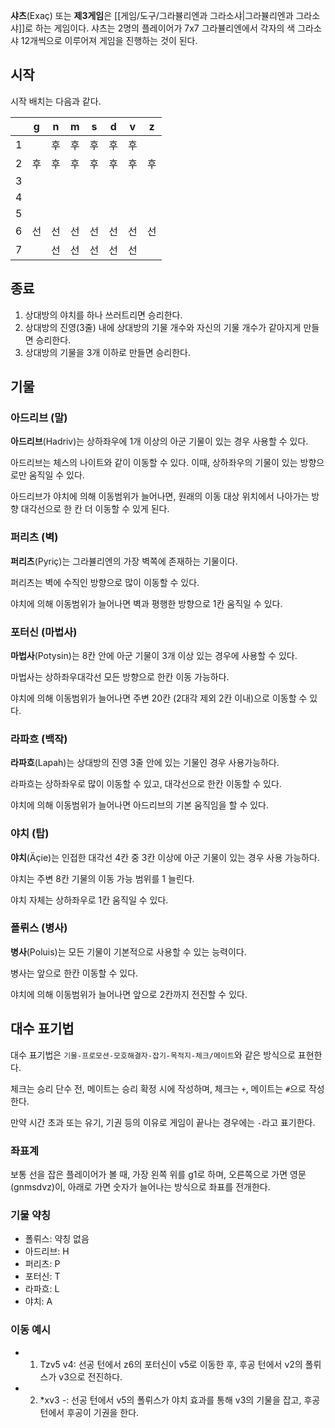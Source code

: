 **샤츠**(Exaç) 또는 **제3게임**은 [[게임/도구/그라뷸리엔과 그라소샤|그라뷸리엔과 그라소샤]]로 하는 게임이다. 샤츠는 2명의 플레이어가 7x7 그라뷸리엔에서 각자의 색 그라소샤 12개씩으로 이루어져 게임을 진행하는 것이 된다.

## 시작
시작 배치는 다음과 같다.

|     |  g  |  n  |  m  |  s  |  d  |  v  |  z  |
| :-: | :-: | :-: | :-: | :-: | :-: | :-: | :-: |
|  1  |     |  후  |  후  |  후  |  후  |  후  |     |
|  2  |  후  |  후  |  후  |  후  |  후  |  후  |  후  |
|  3  |     |     |     |     |     |     |     |
|  4  |     |     |     |     |     |     |     |
|  5  |     |     |     |     |     |     |     |
|  6  |  선  |  선  |  선  |  선  |  선  |  선  |  선  |
|  7  |     |  선  |  선  |  선  |  선  |  선  |     |

## 종료
1. 상대방의 야치를 하나 쓰러트리면 승리한다.
2. 상대방의 진영(3줄) 내에 상대방의 기물 개수와 자신의 기물 개수가 같아지게 만들면 승리한다.
3. 상대방의 기물을 3개 이하로 만들면 승리한다.

## 기물
### 아드리브 (말)
**아드리브**(Hadriv)는 상하좌우에 1개 이상의 아군 기물이 있는 경우 사용할 수 있다.

아드리브는 체스의 나이트와 같이 이동할 수 있다. 이때, 상하좌우의 기물이 있는 방향으로만 움직일 수 있다.

아드리브가 야치에 의해 이동범위가 늘어나면, 원래의 이동 대상 위치에서 나아가는 방향 대각선으로 한 칸 더 이동할 수 있게 된다.

### 퍼리츠 (벽)
**퍼리츠**(Pyriç)는 그라뷸리엔의 가장 벽쪽에 존재하는 기물이다.

퍼리츠는 벽에 수직인 방향으로 많이 이동할 수 있다.

야치에 의해 이동범위가 늘어나면 벽과 평행한 방향으로 1칸 움직일 수 있다.

### 포터신 (마법사)
**마법사**(Potysin)는 8칸 안에 아군 기물이 3개 이상 있는 경우에 사용할 수 있다.

마법사는 상하좌우대각선 모든 방향으로 한칸 이동 가능하다.

야치에 의해 이동범위가 늘어나면 주변 20칸 (2대각 제외 2칸 이내)으로 이동할 수 있다.

### 라파흐 (백작)
**라파흐**(Lapah)는 상대방의 진영 3줄 안에 있는 기물인 경우 사용가능하다.

라파흐는 상하좌우로 많이 이동할 수 있고, 대각선으로 한칸 이동할 수 있다.

야치에 의해 이동범위가 늘어나면 아드리브의 기본 움직임을 할 수 있다.

### 야치 (탑)
**야치**(Äçie)는 인접한 대각선 4칸 중 3칸 이상에 아군 기물이 있는 경우 사용 가능하다.

야치는 주변 8칸 기물의 이동 가능 범위를 1 늘린다.

야치 자체는 상하좌우로 1칸 움직일 수 있다.

### 폴뤼스 (병사)
**병사**(Poluis)는 모든 기물이 기본적으로 사용할 수 있는 능력이다.

병사는 앞으로 한칸 이동할 수 있다.

야치에 의해 이동범위가 늘어나면 앞으로 2칸까지 전진할 수 있다.

## 대수 표기법

대수 표기법은 `기물-프로모션-모호해결자-잡기-목적지-체크/메이트`와 같은 방식으로 표현한다.

체크는 승리 단수 전, 메이트는 승리 확정 시에 작성하며, 체크는 `+`, 메이트는 `#`으로 작성한다.

만약 시간 초과 또는 유기, 기권 등의 이유로 게임이 끝나는 경우에는 `-`라고 표기한다.

### 좌표계
보통 선을 잡은 플레이어가 볼 때, 가장 왼쪽 위를 g1로 하며, 오른쪽으로 가면 영문(gnmsdvz)이, 아래로 가면 숫자가 늘어나는 방식으로 좌표를 전개한다.

### 기물 약칭
- 폴뤼스: 약칭 없음
- 아드리브: H
- 퍼리츠: P
- 포터신: T
- 라파흐: L
- 야치: A

### 이동 예시
- 1. Tzv5 v4: 선공 턴에서 z6의 포터신이 v5로 이동한 후, 후공 턴에서 v2의 폴뤼스가 v3으로 전진하다.
- 2. \*xv3 -: 선공 턴에서 v5의 폴뤼스가 야치 효과를 통해 v3의 기물을 잡고, 후공 턴에서 후공이 기권을 한다.
